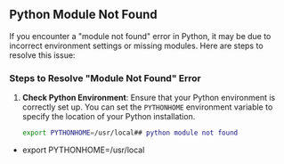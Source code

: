 ## Python Module Not Found

If you encounter a "module not found" error in Python, it may be due to incorrect environment settings or missing modules. Here are steps to resolve this issue:

### Steps to Resolve "Module Not Found" Error

1. **Check Python Environment**: Ensure that your Python environment is correctly set up. You can set the `PYTHONHOME` environment variable to specify the location of your Python installation.
   ```bash
   export PYTHONHOME=/usr/local## python module not found

- export PYTHONHOME=/usr/local
